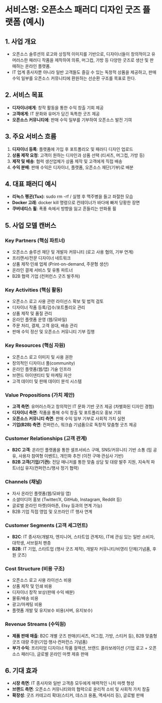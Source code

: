 # 서비스명: 오픈소스 패러디 디자인 굿즈 플랫폼 (예시)

## 1. 사업 개요

- 오픈소스 솔루션의 로고와 상징적 이미지를 기반으로, 디자이너들이 창의적이고 유머러스한 패러디 작품을 제작하여 의류, 머그컵, 가방 등 다양한 굿즈로 생산 및 판매하는 온라인 플랫폼.
- IT 업계 종사자뿐 아니라 일반 고객들도 즐길 수 있는 독창적 상품을 제공하고, 판매 수익 일부를 오픈소스 커뮤니티에 환원하는 선순환 구조를 목표로 한다.

## 2. 서비스 목표

- **디자이너에게**: 창작 활동을 통한 수익 창출 기회 제공
- **고객에게**: IT 문화와 유머가 담긴 독특한 굿즈 제공
- **오픈소스 커뮤니티에**: 판매 수익 일부를 기부하여 오픈소스 발전 기여

## 3. 주요 서비스 흐름

1. **디자이너 등록**: 플랫폼에 가입 후 포트폴리오 및 패러디 디자인 업로드
2. **상품 제작 요청**: 고객이 원하는 디자인과 상품 선택 (티셔츠, 머그컵, 가방 등)
3. **제작 및 배송**: 협력 생산업체가 상품 제작 및 고객에게 직접 배송
4. **수익 분배**: 판매 수익은 디자이너, 플랫폼, 오픈소스 재단(기부)로 배분

## 4. 대표 패러디 예시

- **리눅스 펭귄(Tux)**: sudo rm -rf / 실행 후 맥주병을 들고 좌절한 모습
- **Docker 고래**: docker kill 명령으로 컨테이너가 바다에 빠져 당황한 장면
- **쿠버네티스 휠**: 폭풍 속에서 방향을 잃고 흔들리는 만화풍 휠

## 5. 사업 모델 캔버스

### Key Partners (핵심 파트너)
- 오픈소스 솔루션 재단 및 개발자 커뮤니티 (로고 사용 협의, 기부 연계)
- 프리랜서/전문 디자이너 네트워크
- 상품 제작·인쇄 업체 (Print-on-demand, 주문형 생산)
- 온라인 결제 서비스 및 유통 파트너
- B2B 협력 기업 (컨퍼런스 굿즈 발주처)

### Key Activities (핵심 활동)
- 오픈소스 로고 사용 관련 라이선스 확보 및 법적 검토
- 디자이너 작품 등록/검수/포트폴리오 관리
- 상품 제작 및 품질 관리
- 온라인 플랫폼 운영 (웹/모바일)
- 주문 처리, 결제, 고객 응대, 배송 관리
- 판매 수익 정산 및 오픈소스 커뮤니티 기부 집행

### Key Resources (핵심 자원)
- 오픈소스 로고 이미지 및 사용 권한
- 창의적인 디자이너 풀(community)
- 온라인 플랫폼(웹/앱) 기술 인프라
- 브랜드 아이덴티티 및 마케팅 자산
- 고객 데이터 및 판매 데이터 분석 시스템

### Value Propositions (가치 제안)
- **고객 측면**: 유머러스하고 창의적인 IT 문화 기반 굿즈 제공 (차별화된 디자인 경험)
- **디자이너 측면**: 작품을 통해 수익 창출 및 포트폴리오 홍보 기회
- **오픈소스 커뮤니티 측면**: 판매 수익 일부 기부로 사회적 가치 실현
- **기업(B2B) 측면**: 컨퍼런스, 워크숍 기념품으로 독창적 맞춤형 굿즈 제공

### Customer Relationships (고객 관계)
- **B2C 고객**: 온라인 플랫폼을 통한 셀프서비스 구매, SNS/커뮤니티 기반 소통 (밈 공유, 사용자 참여형 이벤트), 개인화 추천 (이전 구매·관심사 기반)
- **B2B 고객(기업/기관)**: 전담 매니저를 통한 맞춤 상담 및 대량 발주 지원, 지속적 파트너십 유지(컨퍼런스/행사 정기 협력)

### Channels (채널)
- 자사 온라인 플랫폼(웹/모바일 앱)
- 소셜미디어 홍보 (Twitter/X, GitHub, Instagram, Reddit 등)
- 글로벌 온라인 마켓(아마존, Etsy 등과의 연계 가능)
- B2B 기업 직접 영업 및 오프라인 IT 행사 연계

### Customer Segments (고객 세그먼트)
- **B2C**: IT 종사자(개발자, 엔지니어, 스타트업 관계자), IT에 관심 있는 일반 소비자, 대학생, 서브컬처 팬층
- **B2B**: IT 기업, 스타트업 (행사 굿즈 제작), 개발자 커뮤니티/비영리 단체(기념품, 후원 굿즈)

### Cost Structure (비용 구조)
- 오픈소스 로고 사용 라이선스 비용
- 상품 제작 및 인쇄 비용
- 디자이너 창작 보상(판매 수익 배분)
- 물류/배송 비용
- 광고/마케팅 비용
- 플랫폼 개발 및 유지보수 비용(서버, 유지보수)

### Revenue Streams (수익원)
- **제품 판매 매출**: B2C 개별 굿즈 판매(티셔츠, 머그컵, 가방, 스티커 등), B2B 맞춤형 굿즈 대량 주문(기업·행사·컨퍼런스 기념품)
- **부가 수익**: 프리미엄 디자이너 작품 컬렉션, 브랜드 콜라보레이션 (기업 로고 + 오픈소스 패러디), 글로벌 온라인 마켓 제휴 판매

## 6. 기대 효과

- **시장 측면**: IT 종사자와 일반 고객층 모두에게 매력적인 니치 마켓 형성
- **브랜드 측면**: 오픈소스 커뮤니티와의 협력으로 윤리적 소비 및 사회적 가치 창출
- **확장성**: 굿즈 카테고리 확대(스티커, 데스크 용품, 액세서리 등), 글로벌 판매